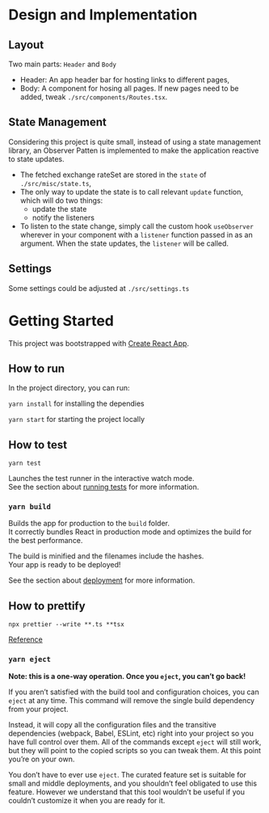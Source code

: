 # Design and Implementation

## Layout

Two main parts: `Header` and `Body`

-   Header: An app header bar for hosting links to different pages,
-   Body: A component for hosing all pages. If new pages need to be added, tweak `./src/components/Routes.tsx`.

## State Management

Considering this project is quite small, instead of using a state management library, an Observer Patten is implemented to make the application reactive to state updates.

-   The fetched exchange rateSet are stored in the `state` of `./src/misc/state.ts`,
-   The only way to update the state is to call relevant `update` function, which will do two things:
    -   update the state
    -   notify the listeners
-   To listen to the state change, simply call the custom hook `useObserver` wherever in your component with a `listener` function passed in as an argument. When the state updates, the `listener` will be called.

## Settings

Some settings could be adjusted at `./src/settings.ts`

# Getting Started

This project was bootstrapped with [Create React App](https://github.com/facebook/create-react-app).

## How to run

In the project directory, you can run:

`yarn install` for installing the dependies

`yarn start` for starting the project locally

## How to test

`yarn test`

Launches the test runner in the interactive watch mode.\
See the section about [running tests](https://facebook.github.io/create-react-app/docs/running-tests) for more information.

### `yarn build`

Builds the app for production to the `build` folder.\
It correctly bundles React in production mode and optimizes the build for the best performance.

The build is minified and the filenames include the hashes.\
Your app is ready to be deployed!

See the section about [deployment](https://facebook.github.io/create-react-app/docs/deployment) for more information.

## How to prettify

`npx prettier --write **.ts **tsx`

[Reference](https://andrebnassis.medium.com/setting-prettier-on-a-react-typescript-project-2021-f9f0d5a1d6b0)

### `yarn eject`

**Note: this is a one-way operation. Once you `eject`, you can’t go back!**

If you aren’t satisfied with the build tool and configuration choices, you can `eject` at any time. This command will remove the single build dependency from your project.

Instead, it will copy all the configuration files and the transitive dependencies (webpack, Babel, ESLint, etc) right into your project so you have full control over them. All of the commands except `eject` will still work, but they will point to the copied scripts so you can tweak them. At this point you’re on your own.

You don’t have to ever use `eject`. The curated feature set is suitable for small and middle deployments, and you shouldn’t feel obligated to use this feature. However we understand that this tool wouldn’t be useful if you couldn’t customize it when you are ready for it.
